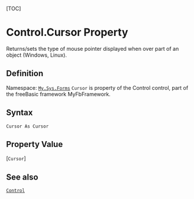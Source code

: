 [TOC]
# Control.Cursor Property
Returns/sets the type of mouse pointer displayed when over part of an object (Windows, Linux).
## Definition
Namespace: [`My.Sys.Forms`](My.Sys.Forms.md)
`Cursor` is property of the Control control, part of the freeBasic framework MyFbFramework.
## Syntax
```freeBasic
Cursor As Cursor
```
## Property Value
[`Cursor`]
## See also
[`Control`](Control.md)
